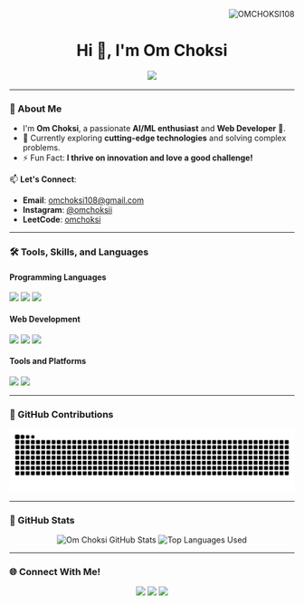 <p align="right">  
	<img src="https://komarev.com/ghpvc/?username=OMCHOKSI108&label=Profile%20views&color=0e75b6&style=plastic" alt="OMCHOKSI108" /> 
</p> 

<h1 align="center">Hi 👋, I'm Om Choksi</h1> 
<p align="center"> 
   <a href="https://github.com/DenverCoder1/readme-typing-svg"><img src="https://readme-typing-svg.herokuapp.com?lines=Hi!+Welcome+to+my+Profile;AI/ML+Enthusiast;Web+Developer;Always+Learning+Something+New...;Thanks+for+Visiting!;&size=30&color=49FF00&center=true&width=650&height=50"></a> 
</p> 

---

### 👋 About Me
- I'm **Om Choksi**, a passionate **AI/ML enthusiast** and **Web Developer** 🚀.  
- 🌱 Currently exploring **cutting-edge technologies** and solving complex problems.  
- ⚡ Fun Fact: **I thrive on innovation and love a good challenge!**  

📫 **Let's Connect**:  
- **Email**: omchoksi108@gmail.com  
- **Instagram**: [@omchoksii](https://www.instagram.com/omchoksii)  
- **LeetCode**: [omchoksi](https://leetcode.com/u/OmChoksi_23aiml010/)

------

### 🛠️ Tools, Skills, and Languages
#### **Programming Languages**
<p align="left">
  <img src="https://img.shields.io/badge/-Python-3776AB?logo=python&logoColor=white&style=for-the-badge" />
  <img src="https://img.shields.io/badge/-Java-007396?logo=java&logoColor=white&style=for-the-badge" />
  <img src="https://img.shields.io/badge/-JavaScript-F7DF1E?logo=javascript&logoColor=black&style=for-the-badge" />
</p>

#### **Web Development**
<p align="left">
  <img src="https://img.shields.io/badge/-HTML5-E34F26?logo=html5&logoColor=white&style=for-the-badge" />
  <img src="https://img.shields.io/badge/-CSS3-1572B6?logo=css3&logoColor=white&style=for-the-badge" />
  <img src="https://img.shields.io/badge/-Bootstrap-563D7C?logo=bootstrap&logoColor=white&style=for-the-badge" />
</p>

#### **Tools and Platforms**
<p align="left">
  <img src="https://img.shields.io/badge/-Git-F05032?logo=git&logoColor=white&style=for-the-badge" />
  <img src="https://img.shields.io/badge/-VS%20Code-007ACC?logo=visualstudiocode&logoColor=white&style=for-the-badge" />
</p>

---

### 🐍 GitHub Contributions
<p align="center">
  <img alt="GitHub Contribution Grid Snake Animation" src="https://raw.githubusercontent.com/OMCHOKSI108/OMCHOKSI108/output/github-contribution-grid-snake-dark.svg" />
</p>

---

### 🌟 GitHub Stats
<p align="center">
  <img src="https://github-readme-stats.vercel.app/api?username=OMCHOKSI108&show_icons=true&theme=transparent" alt="Om Choksi GitHub Stats" />
  <img src="https://github-readme-stats.vercel.app/api/top-langs/?username=OMCHOKSI108&hide=jupyter%20notebook,Makefile&hide_title=true&layout=pie" alt="Top Languages Used" />
</p>

---

### 🌐 Connect With Me!
<p align="center">
  <a href="https://www.instagram.com/omchoksii" target="_blank"><img src="https://img.shields.io/badge/-Instagram-E4405F?logo=instagram&logoColor=white&style=for-the-badge" /></a>
  <a href="mailto:omchoksi108@gmail.com" target="_blank"><img src="https://img.shields.io/badge/-Gmail-D14836?logo=gmail&logoColor=white&style=for-the-badge" /></a>
  <a href="https://leetcode.com/u/OmChoksi_23aiml010/" target="_blank"><img src="https://img.shields.io/badge/-LeetCode-FFA116?logo=leetcode&logoColor=black&style=for-the-badge" /></a>
</p>
